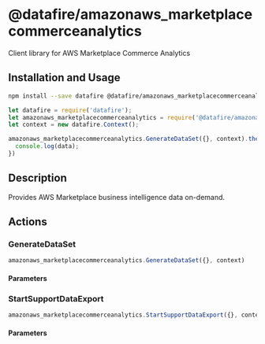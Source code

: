 # @datafire/amazonaws_marketplacecommerceanalytics

Client library for AWS Marketplace Commerce Analytics

## Installation and Usage
```bash
npm install --save datafire @datafire/amazonaws_marketplacecommerceanalytics
```

```js
let datafire = require('datafire');
let amazonaws_marketplacecommerceanalytics = require('@datafire/amazonaws_marketplacecommerceanalytics').actions;
let context = new datafire.Context();

amazonaws_marketplacecommerceanalytics.GenerateDataSet({}, context).then(data => {
  console.log(data);
})
```

## Description
Provides AWS Marketplace business intelligence data on-demand.

## Actions
### GenerateDataSet



```js
amazonaws_marketplacecommerceanalytics.GenerateDataSet({}, context)
```

#### Parameters

### StartSupportDataExport



```js
amazonaws_marketplacecommerceanalytics.StartSupportDataExport({}, context)
```

#### Parameters

